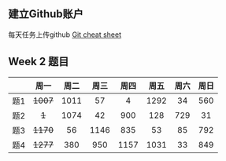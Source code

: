## 建立Github账户

每天任务上传github [Git cheat sheet](https://education.github.com/git-cheat-sheet-education.pdf)

## Week 2 题目
|       | 周一    | 周二    |  周三 |   周四 |   周五 | 周六 |  周日 |
| :----:| :----: | :----: |:----: |:----: |:----: |:----:|:----: |
| 题1   |  ~~1007~~   | 1011  | 57    |  4    |  1292  | 34   | 560  | 
| 题2   |  ~~1~~   | 1074  | 42   |  900   |  128  | 729   | 31  | 
| 题3   |  ~~1170~~   | 56  | 1146    |  835    |  53  | 85   | 792  | 
| 题4   |  ~~1277~~   | 380  | 950    |  1157    |  1031  | 33   | 849  | 

